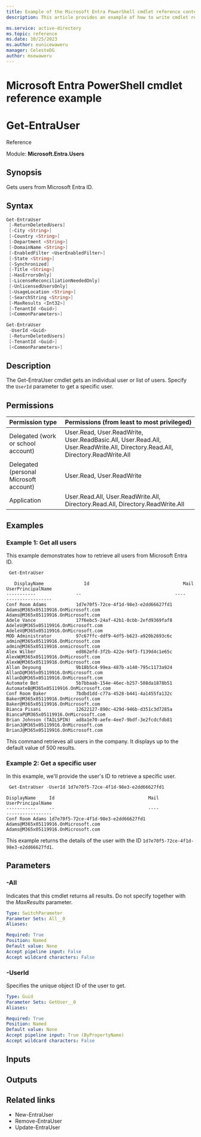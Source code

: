 ```yaml
---
title: Example of the Microsoft Entra PowerShell cmdlet reference content.
description: This article provides an example of how to write cmdlet reference content for Microsoft Entra PowerShell docs.

ms.service: active-directory
ms.topic: reference
ms.date: 10/25/2023
ms.author: eunicewaweru
manager: CelesteDG
author: msewaweru
---
```


# Microsoft Entra PowerShell cmdlet reference example

# Get-EntraUser

Reference

Module: **Microsoft.Entra.Users**

## Synopsis

Gets users from Microsoft Entra ID.

## Syntax

```powershell
Get-EntraUser 
 [-ReturnDeletedUsers] 
 [-City <String>] 
 [-Country <String>] 
 [-Department <String>]
 [-DomainName <String>]
 [-EnabledFilter <UserEnabledFilter>]
 [-State <String>]
 [-Synchronized]
 [-Title <String>]
 [-HasErrorsOnly]
 [-LicenseReconciliationNeededOnly]
 [-UnlicensedUsersOnly]
 [-UsageLocation <String>]
 [-SearchString <String>]
 [-MaxResults <Int32>]
 [-TenantId <Guid>]
 [<CommonParameters>]
```

```powershell
Get-EntraUser
 -UserId <Guid>
 [-ReturnDeletedUsers]
 [-TenantId <Guid>]
 [<CommonParameters>]
```

## Description  
  
The Get-EntraUser cmdlet gets an individual user or list of users. Specify the `UserId` parameter to get a specific user.

## Permissions

|Permission type      | Permissions (from least to most privileged)              |
|:--------------------|:---------------------------------------------------------|
|Delegated (work or school account) | User.Read, User.ReadWrite, User.ReadBasic.All, User.Read.All, User.ReadWrite.All, Directory.Read.All, Directory.ReadWrite.All    |
|Delegated (personal Microsoft account) | User.Read, User.ReadWrite    |
|Application | User.Read.All, User.ReadWrite.All, Directory.Read.All, Directory.ReadWrite.All |

## Examples

### Example 1: Get all users
    
This example demonstrates how to retrieve all users from Microsoft Entra ID.

    
```powershell
 Get-EntraUser
``` 
     

    
```Output
   DisplayName               Id                                   Mail                                    UserPrincipalName
-----------               --                                   ----                                    -----------------
Conf Room Adams           1d7e70f5-72ce-4f1d-98e3-e2dd66627fd1 Adams@M365x05119916.OnMicrosoft.com     Adams@M365x05119916.OnMicrosoft.com
Adele Vance               17f6ebc5-24af-42b1-8cbb-2efd9369faf8 AdeleV@M365x05119916.OnMicrosoft.com    AdeleV@M365x05119916.OnMicrosoft.com
MOD Administrator         97c67ffc-ddf9-4df5-b623-a920b2693c6c admin@M365x05119916.OnMicrosoft.com     admin@M365x05119916.onmicrosoft.com
Alex Wilber               ed862efd-3f2b-422e-94f3-f139d4c1e65c AlexW@M365x05119916.OnMicrosoft.com     AlexW@M365x05119916.OnMicrosoft.com
Allan Deyoung             9b18b5c4-99ea-487b-a140-795c1173a924 AllanD@M365x05119916.OnMicrosoft.com    AllanD@M365x05119916.OnMicrosoft.com
Automate Bot              5b7bbaab-154e-46ec-b257-508da1878b51                                         AutomateB@M365x05119916.OnMicrosoft.com
Conf Room Baker           7bdbd1dd-c77a-4528-b441-4a1455fa132c Baker@M365x05119916.OnMicrosoft.com     Baker@M365x05119916.OnMicrosoft.com
Bianca Pisani             12622127-890c-429d-946b-d351c3d7285a                                         BiancaP@M365x05119916.OnMicrosoft.com
Brian Johnson (TAILSPIN)  ad8a1e70-aefe-4ee7-9bdf-3e2fcdcfdb81 BrianJ@M365x05119916.OnMicrosoft.com    BrianJ@M365x05119916.OnMicrosoft.com
```

This command retrieves all users in the company. It displays up to the default value of 500 results.

### Example 2: Get a specific user
In this example, we'll provide the user's ID to retrieve a specific user.

```powershell
 Get-EntraUser -UserId 1d7e70f5-72ce-4f1d-98e3-e2dd66627fd1
```

```Output
DisplayName     Id                                   Mail                                UserPrincipalName
-----------     --                                   ----                                -----------------
Conf Room Adams 1d7e70f5-72ce-4f1d-98e3-e2dd66627fd1 Adams@M365x05119916.OnMicrosoft.com Adams@M365x05119916.OnMicrosoft.com
```

This example returns the details of the user with the ID `1d7e70f5-72ce-4f1d-98e3-e2dd66627fd1`.

## Parameters

### -All
Indicates that this cmdlet returns all results.
Do not specify together with the _MaxResults_ parameter.

```yaml
Type: SwitchParameter
Parameter Sets: All__0
Aliases:

Required: True
Position: Named
Default value: None
Accept pipeline input: False
Accept wildcard characters: False
```

### -UserId
Specifies the unique object ID of the user to get.

```yaml
Type: Guid
Parameter Sets: GetUser__0
Aliases:

Required: True
Position: Named
Default value: None
Accept pipeline input: True (ByPropertyName)
Accept wildcard characters: False
```

## Inputs


## Outputs


## Related links

- New-EntraUser
- Remove-EntraUser
- Update-EntraUser